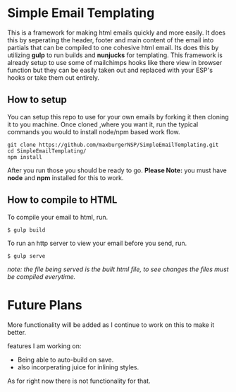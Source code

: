 # Simple Email Templating

This is a framework for making html emails quickly and more easily. It does this by seperating the header, footer and main content of the email into partials that can be compiled to one cohesive html email. Its does this by utilizing **gulp** to run builds and **nunjucks** for templating. This framework is already setup to use some of mailchimps hooks like there view in browser function but they can be easily taken out and replaced with your ESP's hooks or take them out entirely. 

## How to setup
You can setup this repo to use for your own emails by forking it then cloning it to you machine. Once cloned ,where you want it, run the typical commands you would to install node/npm based work flow. 

```
git clone https://github.com/maxburgerNSP/SimpleEmailTemplating.git
cd SimpleEmailTemplating/
npm install
```
After you run those you should be ready to go. **Please Note:** you must have **node** and **npm** installed for this to work. 

## How to compile to HTML

To compile your email to html, run. 


``` $ gulp build ```


To run an http server to view your email before you send, run. 


``` $ gulp serve ```


*note: the file being served is the built html file, to see changes the files must be compiled everytime.*

# Future Plans
More functionality will be added as I continue to work on this to make it better.


features I am working on:
* Being able to auto-build on save. 
* also incorperating juice for inlining styles. 

As for right now there is not functionality for that. 
